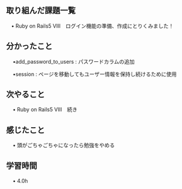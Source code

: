 ## 取り組んだ課題一覧
    
 　• Ruby on Rails5 Ⅷ　ログイン機能の準備、作成にとりくみました！

## 分かったこと
　 •add_password_to_users : パスワードカラムの追加

　 •session : ページを移動してもユーザー情報を保持し続けるために使用


## 次やること　

　 • Ruby on Rails5 Ⅷ　続き　


## 感じたこと

　 • 頭がごちゃごちゃになったら勉強をやめる



## 学習時間

　 • 4.0h
